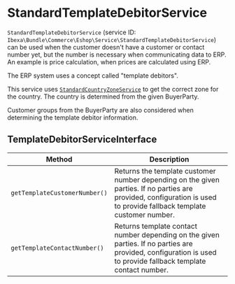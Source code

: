 # StandardTemplateDebitorService

`StandardTemplateDebitorService` (service ID: `Ibexa\Bundle\Commerce\Eshop\Service\StandardTemplateDebitorService`)
can be used when the customer doesn't have a customer or contact number yet,
but the number is necessary when communicating data to ERP.
An example is price calculation, when prices are calculated using ERP.

The ERP system uses a concept called "template debitors".

This service uses [`StandardCountryZoneService`](standardcountryzoneservice.md) to get the correct zone for the country.
The country is determined from the given BuyerParty.

Customer groups from the BuyerParty are also considered when determining the template debitor information.

## TemplateDebitorServiceInterface

|Method|Description|
|--- |--- |
|`getTemplateCustomerNumber()`|Returns the template customer number depending on the given parties. If no parties are provided, configuration is used to provide fallback template customer number.|
|`getTemplateContactNumber()`|Returns template contact number depending on the given parties. If no parties are provided, configuration is used to provide fallback template contact number.|
